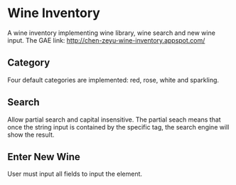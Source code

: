 # Wine Inventory
A wine inventory implementing wine library, wine search and new wine input. 
The GAE link: http://chen-zeyu-wine-inventory.appspot.com/

## Category
Four default categories are implemented: red, rose, white and sparkling.

## Search
Allow partial search and capital insensitive. The partial seach means that once the string input is contained by the specific tag, the search engine will show the result.

## Enter New Wine
User must input all fields to input the element.


